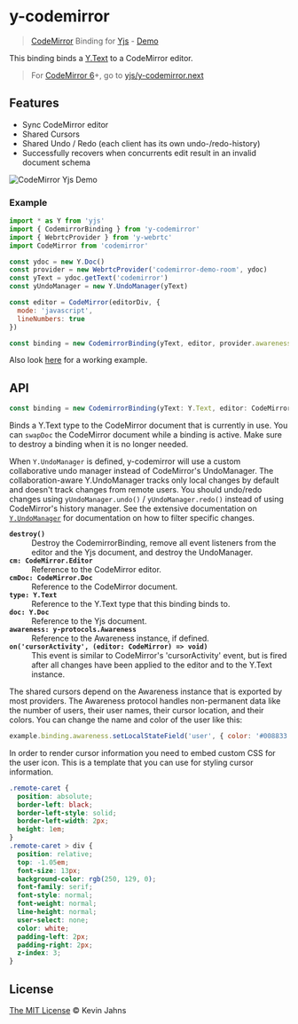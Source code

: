 # y-codemirror

> [CodeMirror](https://codemirror.net/5/) Binding for [Yjs](https://github.com/yjs/yjs) - [Demo](https://demos.yjs.dev/codemirror/codemirror.html)

This binding binds a [Y.Text](https://github.com/yjs/yjs#Shared-Types) to a CodeMirror editor.

> For [CodeMirror 6](https://codemirror.net)+, go to [yjs/y-codemirror.next](https://github.com/yjs/y-codemirror.next)

## Features

* Sync CodeMirror editor
* Shared Cursors
* Shared Undo / Redo (each client has its own undo-/redo-history)
* Successfully recovers when concurrents edit result in an invalid document schema

![CodeMirror Yjs Demo](https://user-images.githubusercontent.com/5553757/79250004-5ed1ac80-7e7e-11ea-81b8-9f833e2d8e66.gif)

### Example

```js
import * as Y from 'yjs'
import { CodemirrorBinding } from 'y-codemirror'
import { WebrtcProvider } from 'y-webrtc'
import CodeMirror from 'codemirror'

const ydoc = new Y.Doc()
const provider = new WebrtcProvider('codemirror-demo-room', ydoc)
const yText = ydoc.getText('codemirror')
const yUndoManager = new Y.UndoManager(yText)

const editor = CodeMirror(editorDiv, {
  mode: 'javascript',
  lineNumbers: true
})

const binding = new CodemirrorBinding(yText, editor, provider.awareness, { yUndoManager })
```

Also look [here](https://github.com/yjs/yjs-demos/tree/master/codemirror) for a working example.

## API

```js
const binding = new CodemirrorBinding(yText: Y.Text, editor: CodeMirror.Editor, [ awareness: y-protocols.Awareness|null, [ { yUndoManager: Y.UndoManager } ]])
```

Binds a Y.Text type to the CodeMirror document that is currently in use. You can <code>swapDoc</code> the CodeMirror document while a binding is active. Make sure to destroy a binding when it is no longer needed.

When `Y.UndoManager` is defined, y-codemirror will use a custom collaborative undo manager instead of CodeMirror's UndoManager. The collaboration-aware Y.UndoManager tracks only local changes by default and doesn't track changes from remote users. You should undo/redo changes using `yUndoManager.undo()` / `yUndoManager.redo()` instead of using CodeMirror's history manager. See the extensive documentation on [`Y.UndoManager`](https://docs.yjs.dev/api/undo-manager) for documentation on how to filter specific changes.

<dl>
  <b><code>destroy()</code></b>
  <dd>
Destroy the CodemirrorBinding, remove all event listeners from the editor and the Yjs document, and destroy the UndoManager.
  </dd>
  <b><code>cm: CodeMirror.Editor</code></b>
  <dd>
Reference to the CodeMirror editor.
  </dd>
  <b><code>cmDoc: CodeMirror.Doc</code></b>
  <dd>
Reference to the CodeMirror document.
  </dd>
  <b><code>type: Y.Text</code></b>
  <dd>
Reference to the Y.Text type that this binding binds to.
  </dd>
  <b><code>doc: Y.Doc</code></b>
  <dd>
Reference to the Yjs document.
  </dd>
  <b><code>awareness: y-protocols.Awareness</code></b>
  <dd>
Reference to the Awareness instance, if defined.
  </dd>
  <b><code>on('cursorActivity', (editor: CodeMirror) => void)</code></b>
  <dd>
This event is similar to CodeMirror's 'cursorActivity' event, but is fired
after all changes have been applied to the editor and to the Y.Text instance.
  </dd>
</dl>

The shared cursors depend on the Awareness instance that is exported by most providers. The Awareness protocol handles non-permanent data like the number of users, their user names, their cursor location, and their colors. You can change the name and color of the user like this:

```js
example.binding.awareness.setLocalStateField('user', { color: '#008833', name: 'My real name' })
```

In order to render cursor information you need to embed custom CSS for the user icon. This is a template that you can use for styling cursor information.

```css
.remote-caret {
  position: absolute;
  border-left: black;
  border-left-style: solid;
  border-left-width: 2px;
  height: 1em;
}
.remote-caret > div {
  position: relative;
  top: -1.05em;
  font-size: 13px;
  background-color: rgb(250, 129, 0);
  font-family: serif;
  font-style: normal;
  font-weight: normal;
  line-height: normal;
  user-select: none;
  color: white;
  padding-left: 2px;
  padding-right: 2px;
  z-index: 3;
}
```

## License

[The MIT License](./LICENSE) © Kevin Jahns
